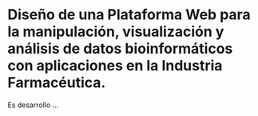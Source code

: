 # Diseño de una Plataforma Web para la manipulación, visualización y análisis de datos bioinformáticos con aplicaciones en la Industria Farmacéutica. 

Es desarrollo ...
